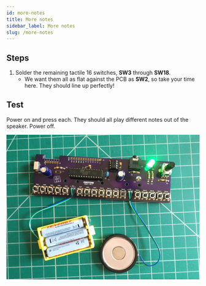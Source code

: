 ```yaml
---
id: more-notes
title: More notes
sidebar_label: More notes
slug: /more-notes
---
```


## Steps

1. Solder the remaining tactile 16 switches, **SW3** through **SW18**.
   - We want them all as flat against the PCB as **SW2**, so take your time here. They should line up perfectly!

## Test

Power on and press each. They should all play different notes out of the speaker. Power off.

![070200@0.5x.jpg](/img/pcb_assembly/070200@0.5x.jpg)
